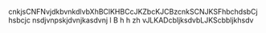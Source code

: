 cnkjsCNFNvjdkbvnkdlvbXhBClKHBCcJKZbcKJCBzcnkSCNJKSFhbchdsbCjhsbcjc nsdjvnpskjdvnjkasdvnj l B h h  zh vJLKADcbljksdvbLJKScbbljkhsdv
